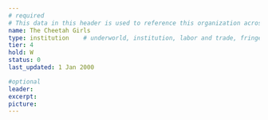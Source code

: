 ```yaml
---
# required
# This data in this header is used to reference this organization across the entire website. 
name: The Cheetah Girls
type: institution    # underworld, institution, labor and trade, fringe, citizenry
tier: 4
hold: W
status: 0
last_updated: 1 Jan 2000

#optional
leader:
excerpt:
picture:
---
```

